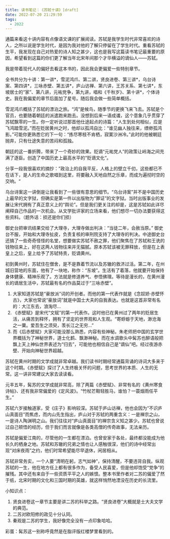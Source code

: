 ```yaml
---
title: 读书笔记｜《苏轼十讲》[draft]
date: 2022-07-20 21:29:59
tags:
  - 2022
---
```


通篇来看这十讲内容有点像语文课的扩展阅读。苏轼是我学生时代非常喜欢的诗人，之所以说是学生时代，是因为我对他的了解只停留在了学生时代。重看苏轼的生平，我发现在自己对热爱的诗人知之甚少，这也是我写这篇读书笔记最重要的原因，希望看到这篇的你们更了解当年北宋年间那个才华横溢的谪仙人——苏轼。

我是带着现代人的偏好去看这本书的，因此我会更偏爱一些特别章节。

全书共分为十讲：第一讲*，雪泥鸿爪、第二讲，贤良进卷、第三讲*，乌台诗案、第四讲*，三咏赤壁、第五讲*，庐山访禅、第六讲，王苏关系、第七讲*，东坡居士的“家”、第八讲，元祐党争，第九讲，唱和《千秋岁》、第十讲*，个体诗史。我在我偏爱的章节后面加了星号。随后我会做一些简单概括。

雪泥鸿爪概括了苏轼的漂泊之旅。“鸿”是候鸟，随季节的更换飞来飞去。苏轼是个官员，也要随着朝廷的派遣跑来跑去。没想到后来一语成谶，这个意象几乎贯穿了苏轼飘零的一生。你一定听说过那首他仕途起点的诗篇：“人生到处何相似，应是飞鸿踏雪泥。”而在贬居黄州之时，他却以孤鸿自比：“谁见幽人独往来，缥缈孤鸿影。”可能你更熟悉它的下一句：“拣尽寒枝不肯栖，寂寞沙洲冷。”此时的他被朝廷抛弃，只有仕途失意的苦闷和孤独。

朝廷的这一番折腾，带来了一个奇妙的效果。贬谪“元祐党人”的政策让岭海之间充满了逐臣。创造了中国历史上最高水平的“贬谪文化“。

分享一段我很喜欢的摘抄：”政治上的自我平反，人格上的壁立千仞，这些都已不在话下，是人的生命之歌唱到这里，将要融入天地自然之乐章，而成为遍彻时空的交响。“

乌台诗案这一讲倒是让我看到了一些很有意思的细节。“乌台诗案”并不是中国历史上最早的文字狱，但确实是第一件以出版物为“罪证”的文字狱。当时出版事业的发展让宋代拥有了真正意义上的“舆论”。但是我们更关注的却是，这是苏轼如此详尽阐释自己作品的一次机会。从文学批评家的立场来看，他们想尽一切办法要获得这些资料。（题外话：损还是你们损）

御史台把审讯结果交给了大理寺，大理寺做出判决：“当徒二年，会赦当原。” 御史台不服，开始和大理寺扯皮，负责复核的审刑院支持了大理寺的判决。中途御史台还搞了一些奇奇怪怪的名堂，想要做实苏轼不赦之罪，他们聚焦在了苏轼和王诜的钱物往来上，好在这两人钱物往来并无猫腻。原本苏轼该被无罪释放，但是在上表皇上之后，皇上给予了苏轼特责，贬谪黄州。

初到黄州时，苏轼住在僧舍，是不是靠着节流以及苏辙的救济过活。第二年，在州城旧营地的东面，他有了一块地，称作：“东坡”。生活有了着落，他就要开始保持身体健康、精神乐观了。方法就是修道养气、参悟佛理。等待是漫长的，在黄州漫长的谪居生活中，苏轼最有名的作品莫过于“三咏赤壁”。
1. 大家知道苏轼是“豪放派”词的开创者。而他的第一代表作就是《念奴娇·赤壁怀古》，大家也常说“豪放词”就是中国士大夫的自我表达。也就是这首非常有名的：大江东去，浪淘尽...
2. 《赤壁赋》是宋代“文赋”的第一代表作。这时他已在黄州过了两年的贬居生活，从痛苦到释怀，拥有了坚定的世界观和人生观。“寄蜉蝣于天地，渺沧海之一粟。爱吾生之须臾，羡长江之无穷...”
3. 而《后赤壁赋》大家可能没那么熟悉，内容有些神秘。朱老师把中国的玄学世界概括为了神秘世界，道士化鹤、飘渺神秘。而在水调歌头中髯苏也醉语般把飘上天上神仙世界表述为“归去”，可能他也相信自己是“谪仙”吧。经过夜游赤壁、开始向神秘世界超越。

苏轼在黄州时期的文学成就非常卓越。我们读书时期经常通篇背诵的诗词大多来于这个时期。《赤壁赋》探讨了人生终极关怀的问题，思考世界的本质、人生的无常。这一讲非常建议大家去读读看。

元丰五年，髯苏的文学成就非常高，除了两篇《赤壁赋》、非常有名的《黄州寒食诗帖》、还有我非常偏爱的《定风波》。“竹杖芒鞋轻胜马，谁怕？一蓑烟雨任平生。”

苏轼六岁接触道家，受《庄子》影响较深。苏轼于庐山访禅，他也会因为“不识庐山真面目”而焦虑，而内山先生指出，庐山对于苏轼的两重含义：一是禅宗之山，一是诗人陶渊明之山。我们往往对“庐山真面目”的禅宗含义知之甚少。苏轼也曾说过自己顿悟的经历，但于我们而言就像是各类高僧的传奇故事，无法亲历。

苏轼是偏爱江南的，尽管他的一生都在漂泊。也曾安家于各处，最终都没能成为他长久的栖身之地。苏轼和苏辙的兄弟之情也让人感触很深，他们的诗中经常出现“对床夜雨”之约，他们时常希望能尽早退休，闲居相从。

苏轼非常务实，一个人要“清明在躬，志气如神”，保持清醒，不要违背自我。纵观苏轼的一生，他在地方任上都有很多作为，备受人民喜爱，但是他却饱受“党争”的摧残。其中还有来自于一些资质平平之人的嫉恨。整本书里作者对二苏的偏爱了然于纸，北宋时期的文化和三国时期的英雄，就这样悄然地湮没在历史的长流里。

小知识点：
1. 贤良进卷这一章节主要是讲二苏的科举之路。“贤良进卷”大概就是士大夫文学的典范。
2. 二苏对欧阳修的政见十分认同。
3. 秦观是二苏的学生，我好像完全没有一点印象哈哈。

彩蛋：髯苏这一别称呼竟然是在脂评版红楼梦里看到的。